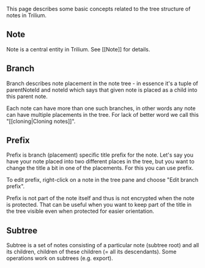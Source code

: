 This page describes some basic concepts related to the tree structure of notes in Trilium.

## Note

Note is a central entity in Trilium. See [[Note]] for details.

## Branch

Branch describes note placement in the note tree - in essence it's a tuple of parentNoteId and noteId which says that given note is placed as a child into this parent note.

Each note can have more than one such branches, in other words any note can have multiple placements in the tree. For lack of better word we call this "[[cloning|Cloning notes]]".

## Prefix

Prefix is branch (placement) specific title prefix for the note. Let's say you have your note placed into two different places in the tree, but you want to change the title a bit in one of the placements. For this you can use prefix.

To edit prefix, right-click on a note in the tree pane and choose "Edit branch prefix".

Prefix is not part of the note itself and thus is not encrypted when the note is protected. That can be useful when you want to keep part of the title in the tree visible even when protected for easier orientation.

## Subtree

Subtree is a set of notes consisting of a particular note (subtree root) and all its children, children of these children (= all its descendants). Some operations work on subtrees (e.g. export).